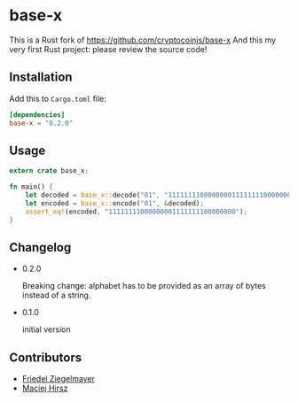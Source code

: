 # base-x

This is a Rust fork of https://github.com/cryptocoinjs/base-x
And this my very first Rust project: please review the source code!

## Installation

Add this to `Cargo.toml` file:

```toml
[dependencies]
base-x = "0.2.0"
```

## Usage

```rust
extern crate base_x;

fn main() {
    let decoded = base_x::decode("01", "11111111000000001111111100000000").unwrap();
    let encoded = base_x::encode("01", &decoded);
    assert_eq!(encoded, "11111111000000001111111100000000");
}
```

## Changelog

- 0.2.0

  Breaking change: alphabet has to be provided as an array of bytes instead of a string.

- 0.1.0

  initial version

## Contributors

- [Friedel Ziegelmayer](https://github.com/dignifiedquire)
- [Maciej Hirsz](https://github.com/maciejhirsz)
